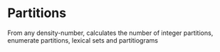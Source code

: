 # Partitions
From any density-number, calculates the number of integer partitions, enumerate partitions, lexical sets and partitiograms
